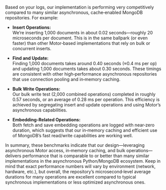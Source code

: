 Based on your logs, our implementation is performing very competitively compared to many similar asynchronous, cache‑enabled MongoDB repositories. For example:

- **Insert Operations:**  
  We’re inserting 1,000 documents in about 0.02 seconds—roughly 20 microseconds per document. This is in the same ballpark (or even faster) than other Motor‑based implementations that rely on bulk or concurrent inserts.

- **Find and Update:**  
  Finding 1,000 documents takes around 0.40 seconds (≈0.4 ms per op) and updating 1,000 documents takes about 0.30 seconds. These timings are consistent with other high‑performance asynchronous repositories that use connection pooling and in‑memory caching.

- **Bulk Write Operations:**  
  Our bulk write test (2,000 combined operations) completed in roughly 0.57 seconds, or an average of 0.28 ms per operation. This efficiency is achieved by segregating insert and update operations and using Motor’s asynchronous capabilities.

- **Embedding-Related Operations:**  
  Both fetch and save embedding operations are logged with near‑zero duration, which suggests that our in‑memory caching and efficient use of MongoDB’s fast read/write capabilities are working well.

In summary, these benchmarks indicate that our design—leveraging asynchronous Motor access, in‑memory caching, and bulk operations—delivers performance that is comparable to or better than many similar implementations in the asynchronous Python/MongoDB ecosystem. Keep in mind that exact performance numbers will vary by environment (network, hardware, etc.), but overall, the repository’s microsecond‑level average durations for many operations are excellent compared to typical synchronous implementations or less optimized asynchronous ones.